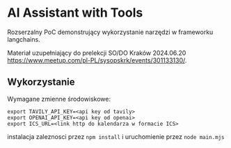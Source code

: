 # AI Assistant with Tools

Rozserzalny PoC demonstrujący wykorzystanie narzędzi w frameworku langchains.

Materiał uzupełniający do prelekcji SO/DO Kraków 2024.06.20 <https://www.meetup.com/pl-PL/sysopskrk/events/301133130/>.

## Wykorzystanie

Wymagane zmienne środowiskowe:
```
export TAVILY_API_KEY=<api key od tavily>
export OPENAI_API_KEY=<api key od openai>
export ICS_URL=<link http do kalendarza w formacie ICS>
```

instalacja zaleznosci przez `npm install` i uruchomienie przez `node main.mjs`
